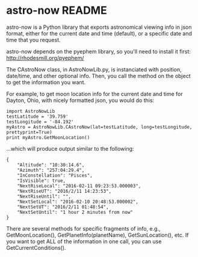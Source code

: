 # astro-now README

astro-now is a Python library that exports astronomical viewing info in json format, either for the current date and time (default), or a specific date and time that you request.

astro-now depends on the pyephem library, so you'll need to install it first:  <http://rhodesmill.org/pyephem/>

The CAstroNow class, in AstroNowLib.py, is instanciated with position, date/time, and other optional info.  Then, you call the method on the object to get the information you want.

For example, to get moon location info for the current date and time for Dayton, Ohio, with nicely formatted json, you would do this:

	import AstroNowLib
	testLatitude = '39.759'
	testLongitude = '-84.192'
	myAstro = AstroNowLib.CAstroNow(lat=testLatitude, long=testLongitude, prettyprint=True)
	print myAstro.GetMoonLocation()

...which will produce output similar to the following:

	{
		"Altitude": "10:30:14.6",
		"Azimuth": "257:04:29.4",
		"InConstellation": "Pisces",
		"IsVisible": true,
		"NextRiseLocal": "2016-02-11 09:23:53.000003",
		"NextRiseUT": "2016/2/11 14:23:53",
		"NextRiseUntil": "",
		"NextSetLocal": "2016-02-10 20:48:53.000002",
		"NextSetUT": "2016/2/11 01:48:54",
		"NextSetUntil": "1 hour 2 minutes from now"
	}

There are several methods for specific fragments of info, e.g., GetMoonLocation(), GetPlanetInfo(planetName), GetSunLocation(), etc.  If you want to get ALL of the information in one call, you can use GetCurrentConditions().
